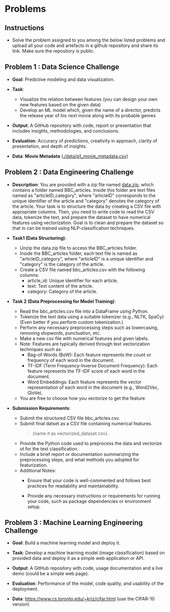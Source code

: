 # Problems

## Instructions

  - Solve the problem assigned to you among the below listed problems and upload all your code and artefacts in a github repository and share its link. Make sure the repository is public.

## Problem 1 : Data Science Challenge

  - **Goal**: Predictive modeling and data visualization.
  - **Task**: 
    - Visualize the relation between features (you can design your own new features based on the given data)
	- Develop an ML model which, given the name of a director, predicts the release year of his next movie along with its probable genres
  - **Output**: A GitHub repository with code, report or presentation that includes insights, methodologies, and conclusions.
  - **Evaluation**: Accuracy of predictions, creativity in approach, clarity of presentation, and depth of insights.

  - **Data**: **Movie Metadata** ([./data/p1_movie_metadata.csv](./data/p1_movie_metadata.csv))

## Problem 2 : Data Engineering Challenge 



  - **Description**: You are provided with a zip file named [data.zip](./data/data.zip), which contains a folder named BBC_articles. Inside this folder are text files named as "articleID_category", where "articleID" corresponds to the unique identifier of the article and "category" denotes the category of the article. Your task is to structure the data by creating a CSV file with appropriate columns. Then, you need to write code to read the CSV data, tokenize the text, and prepare the dataset to have numerical features using vectorization. Goal is to clean and prepare the dataset so that in can be trained using NLP-classification techniques.
  - **Task1 (Data Structuring)**: 
    - Unzip the data.zip file to access the BBC_articles folder.
    - Inside the BBC_articles folder, each text file is named as "articleID_category", where "articleID" is a unique identifier and "category" is the category of the article.
    - Create a CSV file named bbc_articles.csv with the following columns:
         - article_id: Unique identifier for each article.
         - text: Text content of the article.
         - category: Category of the article.
 - **Task 2 (Data Preprocessing for Model Training)**: 
        
     - Read the bbc_articles.csv file into a DataFrame using Python.
     - Tokenize the text data using a suitable tokenizer (e.g., NLTK, SpaCy)(Even better if you perform custom tokenization.)
     - Perform any necessary preprocessing steps such as lowercasing, removing stopwords, punctuation, etc.
     - Make a new csv file with numerical features and given labels.
     - Note: Features are typically derived through text vectorization    techniques such as:
        - Bag-of-Words (BoW): Each feature represents the count or frequency of each word in the document.
        - TF-IDF (Term Frequency-Inverse Document Frequency): Each feature represents the TF-IDF score of each word in the document.
        - Word Embeddings: Each feature represents the vector representation of each word in the document (e.g., Word2Vec, GloVe). 
     - You are free to choose how you vectorize to get the feature   
  - **Submission Requirements**:
  
     - Submit the structured CSV file bbc_articles.csv.
     - Submit final datset as a CSV file containing numerical features.
        >(name it as vectorized_dataset.csv).
     - Provide the Python code used to preprocess the data and vectorize ot for the text classification.
     - Include a brief report or documentation summarizing the preprocessing steps, and what methods you adopted for featurization.
     - Additional Notes:
        - Ensure that your code is well-commented and follows best practices for readability and maintainability.
    
        - Provide any necessary instructions or requirements for running your code, such as package dependencies or environment setup.
     
## Problem 3 : Machine Learning Engineering Challenge

  - **Goal**: Build a machine learning model and deploy it.
  - **Task**: Develop a machine learning model (image classification) based on provided data and deploy it as a simple web application or API.
  - **Output**: A GitHub repository with code, usage documentation and a live demo (could be a simple web page).
  - **Evaluation**: Performance of the model, code quality, and usability of the deployment.

  - **Data**: https://www.cs.toronto.edu/~kriz/cifar.html (use the CIFAR-10 version)


